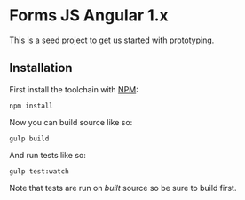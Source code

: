 # Forms JS Angular 1.x

This is a seed project to get us started with prototyping.

## Installation

First install the toolchain with [NPM](https://www.npmjs.org/):

```shell
npm install
```

Now you can build source like so:

```shell
gulp build
```

And run tests like so:

```shell
gulp test:watch
```

Note that tests are run on *built* source so be sure to build first.
